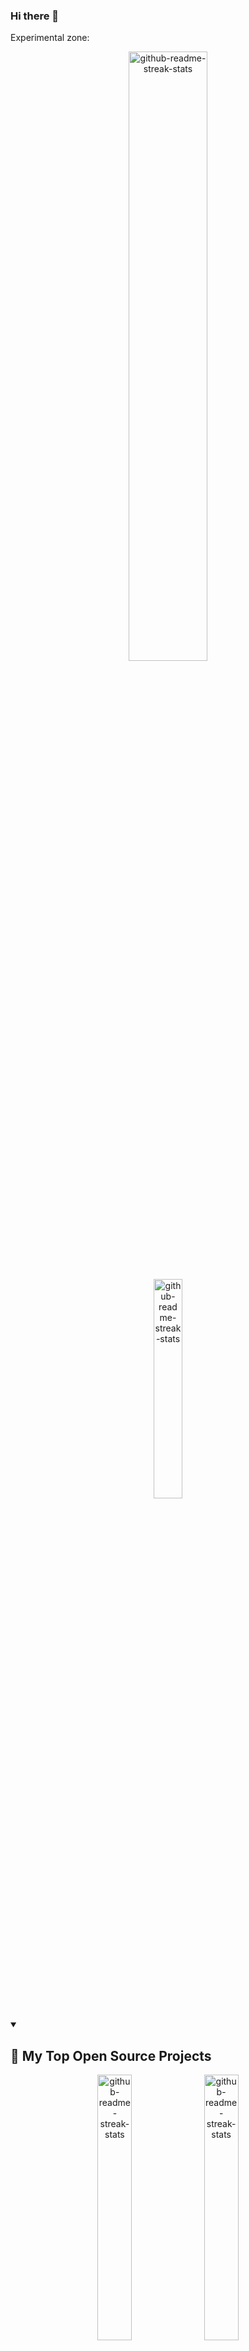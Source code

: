 ### Hi there 👋

Experimental zone:


<p align="center">
  <a href="https://github.com/DenverCoder1/github-readme-streak-stats"><img width="50%" src="https://github-readme-stats.vercel.app/api?username=immprada&show_icons=true&theme=apprentice&border_radius=10&include_all_commits=true&count_private=true&hide_title=true" alt="github-readme-streak-stats"></a>
</p>

<p align="center">
  <a href="https://github.com/DenverCoder1/github-readme-streak-stats"><img width="30%" src="https://github-readme-stats.vercel.app/api/top-langs/?username=immprada&show_icons=true&theme=apprentice&border_radius=10&include_all_commits=true&count_private=true" alt="github-readme-streak-stats"></a>
</p>

<details open> 
  <summary><h2>📘 My Top Open Source Projects</h2></summary>

  
  
  <p align="center">
    <a href="https://github.com/DenverCoder1/github-readme-streak-stats"><img width="33%" src="https://github-readme-stats.vercel.app/api/pin/?username=pradaing&repo=structuraid-core&show_icons=true&theme=apprentice&border_radius=10&include_all_commits=true&count_private=true" alt="github-readme-streak-stats"></a>
    <a href="https://github.com/DenverCoder1/github-readme-streak-stats"><img width="33%" src="https://github-readme-stats.vercel.app/api/pin/?username=pradaing&repo=structuraid-core&show_icons=true&theme=apprentice&border_radius=10&include_all_commits=true&count_private=true" alt="github-readme-streak-stats"></a>
    <a href="https://github.com/DenverCoder1/github-readme-streak-stats"><img width="33%" src="https://github-readme-stats.vercel.app/api/pin/?username=pradaing&repo=structuraid-core&show_icons=true&theme=apprentice&border_radius=10&include_all_commits=true&count_private=true" alt="github-readme-streak-stats"></a>
  </p>

  <a href="https://github.com/DenverCoder1?tab=repositories&sort=stargazers"><img alt="All Repositories" title="All Repositories" src="https://custom-icon-badges.demolab.com/badge/-Click%20Here%20For%20All%20My%20Repos-1F222E?style=for-the-badge&logoColor=white&logo=repo"/></a>
</details>






#### 👷 Check out what I'm currently working on

- [ImMPrada/members-only](https://github.com/ImMPrada/members-only) -  (today)
- [ImMPrada/top_ror_mini_reddit](https://github.com/ImMPrada/top_ror_mini_reddit) -  (1 week ago)
- [PradaIng/structuraid-core](https://github.com/PradaIng/structuraid-core) -  (1 week ago)
- [andreslopezlu/01_huddle_broders](https://github.com/andreslopezlu/01_huddle_broders) - This is a first repository for the portfolio. HTML, CSS and collaborative skills are trained. (2 weeks ago)
- [ImMPrada/todo_llist_ror](https://github.com/ImMPrada/todo_llist_ror) -  (2 weeks ago)
- [ImMPrada/re-former](https://github.com/ImMPrada/re-former) -  (2 weeks ago)
- [PradaIng/structuraid-desktop](https://github.com/PradaIng/structuraid-desktop) -  (1 month ago)
- [ImMPrada/top_ror_activerecord_warming_up](https://github.com/ImMPrada/top_ror_activerecord_warming_up) -  (2 months ago)
- [ImMPrada/top_ror_basic_deploy](https://github.com/ImMPrada/top_ror_basic_deploy) -  (3 months ago)
- [mapra99/audiophile-api](https://github.com/mapra99/audiophile-api) - Simple API for basic E-Commerce functionalities (3 months ago)

#### 🌱 My latest projects

- [ImMPrada/members-only](https://github.com/ImMPrada/members-only) - 
- [ImMPrada/todo_llist_ror](https://github.com/ImMPrada/todo_llist_ror) - 
- [ImMPrada/re-former](https://github.com/ImMPrada/re-former) - 
- [ImMPrada/top_ror_mini_reddit](https://github.com/ImMPrada/top_ror_mini_reddit) - 
- [ImMPrada/top_ror_activerecord_warming_up](https://github.com/ImMPrada/top_ror_activerecord_warming_up) - 
- [ImMPrada/top_ror_basic_deploy](https://github.com/ImMPrada/top_ror_basic_deploy) - 
- [ImMPrada/ping_pong_teams](https://github.com/ImMPrada/ping_pong_teams) - 
- [ImMPrada/frontendmentor_rock_paper_scissors](https://github.com/ImMPrada/frontendmentor_rock_paper_scissors) - 
- [ImMPrada/top_ruby_chess](https://github.com/ImMPrada/top_ruby_chess) - 
- [ImMPrada/top_knights_travails](https://github.com/ImMPrada/top_knights_travails) - 

#### 🔨 My recent Pull Requests

- [Feat/add user authentication](https://github.com/ImMPrada/members-only/pull/3) on [ImMPrada/members-only](https://github.com/ImMPrada/members-only) (3 days ago)
- [Feat/initial controllers and views](https://github.com/ImMPrada/members-only/pull/2) on [ImMPrada/members-only](https://github.com/ImMPrada/members-only) (4 days ago)
- [Feat/add basic models](https://github.com/ImMPrada/members-only/pull/1) on [ImMPrada/members-only](https://github.com/ImMPrada/members-only) (5 days ago)
- [Feat/critical section requirement](https://github.com/PradaIng/structuraid-core/pull/54) on [PradaIng/structuraid-core](https://github.com/PradaIng/structuraid-core) (1 week ago)
- [Feat/punching shear requirements [WIP]](https://github.com/PradaIng/structuraid-core/pull/53) on [PradaIng/structuraid-core](https://github.com/PradaIng/structuraid-core) (1 week ago)
- [Feat/capacity reduction factors](https://github.com/PradaIng/structuraid-core/pull/52) on [PradaIng/structuraid-core](https://github.com/PradaIng/structuraid-core) (1 week ago)
- [Feat/shear capacity](https://github.com/PradaIng/structuraid-core/pull/51) on [PradaIng/structuraid-core](https://github.com/PradaIng/structuraid-core) (2 weeks ago)
- [Feat/bending requirements](https://github.com/PradaIng/structuraid-core/pull/49) on [PradaIng/structuraid-core](https://github.com/PradaIng/structuraid-core) (2 weeks ago)
- [Final refactoring](https://github.com/andreslopezlu/01_huddle_broders/pull/17) on [andreslopezlu/01_huddle_broders](https://github.com/andreslopezlu/01_huddle_broders) (2 weeks ago)
- [Deployment [WIP]](https://github.com/ImMPrada/re-former/pull/5) on [ImMPrada/re-former](https://github.com/ImMPrada/re-former) (3 weeks ago)

#### 📓 Gists I wrote



#### 💬 Feedback

Say Hello, I don't bite!

#### 📫 How to reach me

- Twitter: https://twitter.com/...
- Fediverse: https://mastodon.social/@...
- Blog: https://...

Want your own self-generating profile page? Check out [readme-scribe](https://github.com/muesli/readme-scribe)!

